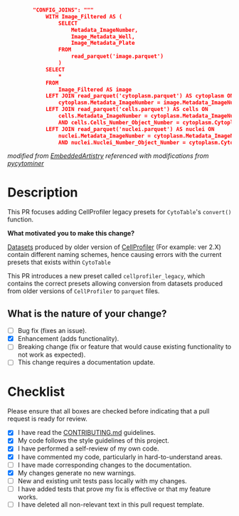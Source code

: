 
```json

        "CONFIG_JOINS": """
            WITH Image_Filtered AS (
                SELECT
                    Metadata_ImageNumber,
                    Image_Metadata_Well,
                    Image_Metadata_Plate
                FROM
                    read_parquet('image.parquet')
                )
            SELECT
                *
            FROM
                Image_Filtered AS image
            LEFT JOIN read_parquet('cytoplasm.parquet') AS cytoplasm ON
                cytoplasm.Metadata_ImageNumber = image.Metadata_ImageNumber
            LEFT JOIN read_parquet('cells.parquet') AS cells ON
                cells.Metadata_ImageNumber = cytoplasm.Metadata_ImageNumber
                AND cells.Cells_Number_Object_Number = cytoplasm.Cytoplasm_Parent_Cells
            LEFT JOIN read_parquet('nuclei.parquet') AS nuclei ON
                nuclei.Metadata_ImageNumber = cytoplasm.Metadata_ImageNumber
                AND nuclei.Nuclei_Number_Object_Number = cytoplasm.Cytoplasm_Parent_Nuclei

```


_modified from [EmbeddedArtistry](https://embeddedartistry.com/blog/2017/08/04/a-github-pull-request-template-for-your-projects/)_
_referenced with modifications from [pycytominer](https://github.com/cytomining/pycytominer/blob/master/.github/PULL_REQUEST_TEMPLATE.md)_

# Description

This PR focuses adding CellProfiler legacy presets for `CytoTable`'s `convert()` function. 

**What motivated you to make this change?**

[Datasets](https://nih.figshare.com/articles/dataset/Cell_Health_-_Cell_Painting_Single_Cell_Profiles/9995672/1) produced by older version of [CellProfiler](https://github.com/CellProfiler/CellProfiler) (For example: ver 2.X) contain different naming schemes, hence causing errors with the current presets that exists within `CytoTable` 


This PR introduces a new preset called `cellprofiler_legacy`, which contains the correct presets allowing conversion from datasets produced from older versions of `CellProfiler` to `parquet` files.


## What is the nature of your change?

- [ ] Bug fix (fixes an issue).
- [X] Enhancement (adds functionality).
- [ ] Breaking change (fix or feature that would cause existing functionality to not work as expected).
- [ ] This change requires a documentation update.

# Checklist

Please ensure that all boxes are checked before indicating that a pull request is ready for review.

- [X] I have read the [CONTRIBUTING.md](CONTRIBUTING.md) guidelines.
- [X] My code follows the style guidelines of this project.
- [X] I have performed a self-review of my own code.
- [X] I have commented my code, particularly in hard-to-understand areas.
- [ ] I have made corresponding changes to the documentation.
- [X] My changes generate no new warnings.
- [ ] New and existing unit tests pass locally with my changes.
- [ ] I have added tests that prove my fix is effective or that my feature works.
- [ ] I have deleted all non-relevant text in this pull request template.
